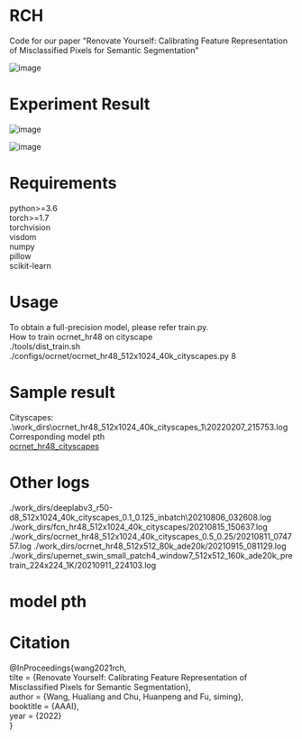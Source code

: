 # RCH
Code for our paper "Renovate Yourself: Calibrating Feature Representation of Misclassified Pixels for Semantic Segmentation"

![image](https://github.com/VipaiLab/RCH/blob/main/images/model.png)

# Experiment Result
![image](https://github.com/VipaiLab/RCH/blob/main/images/table.png)  

![image](https://github.com/VipaiLab/RCH/blob/main/images/sota.png)



# Requirements
python>=3.6    
torch>=1.7   
torchvision  
visdom   
numpy   
pillow   
scikit-learn

# Usage
To obtain a full-precision model, please refer train.py.   
How to train ocrnet_hr48 on cityscape   
./tools/dist_train.sh ./configs/ocrnet/ocrnet_hr48_512x1024_40k_cityscapes.py 8 

# Sample result  
Cityscapes:  
.\work_dirs\ocrnet_hr48_512x1024_40k_cityscapes_1\20220207_215753.log 
Corresponding model pth  
[ocrnet_hr48_cityscapes](https://drive.google.com/file/d/1P6QVg-cxX44PdQbL0RiqbhtCkh6Ug1t9/view?usp=sharing)

# Other logs
./work_dirs/deeplabv3_r50-d8_512x1024_40k_cityscapes_0.1_0.125_inbatch\20210806_032608.log
./work_dirs/fcn_hr48_512x1024_40k_cityscapes/20210815_150637.log
./work_dirs/ocrnet_hr48_512x1024_40k_cityscapes_0.5_0.25/20210811_074757.log
./work_dirs/ocrnet_hr48_512x512_80k_ade20k/20210915_081129.log
./work_dirs/upernet_swin_small_patch4_window7_512x512_160k_ade20k_pretrain_224x224_1K/20210911_224103.log


# model pth

# Citation
@InProceedings{wang2021rch,  
    tilte = {Renovate Yourself: Calibrating Feature Representation of Misclassified Pixels for Semantic Segmentation},  
    author = {Wang, Hualiang and Chu, Huanpeng and Fu, siming},  
    booktitle = {AAAI},  
    year = {2022}  
}



